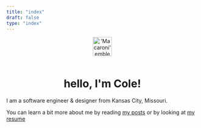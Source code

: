 ```yaml
---
title: "index"
draft: false
type: "index"
---
```


<header>
  <img src="/images/brand/Macaroni.svg" alt="'Macaroni' emblem" width="50" height="50">
</header>

<h1 style="text-align: center">hello, I'm Cole!</h1>

I am a software engineer & designer from Kansas City, Missouri.

You can learn a bit more about me by reading [my posts](/posts) or by looking at [my resume](/2017/10/Cole_Lawrence_resume.pdf)
